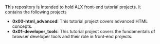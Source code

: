 This repository is intended to hold ALX front-end tutorial projects. It contains the following projects

 - **0x00-html_advanced**: This tutorial project covers advanced HTML concepts.
 - **0x01-developer_tools**: This tutorial project covers the fundamentals of browser developer tools and their role in front-end projects.
